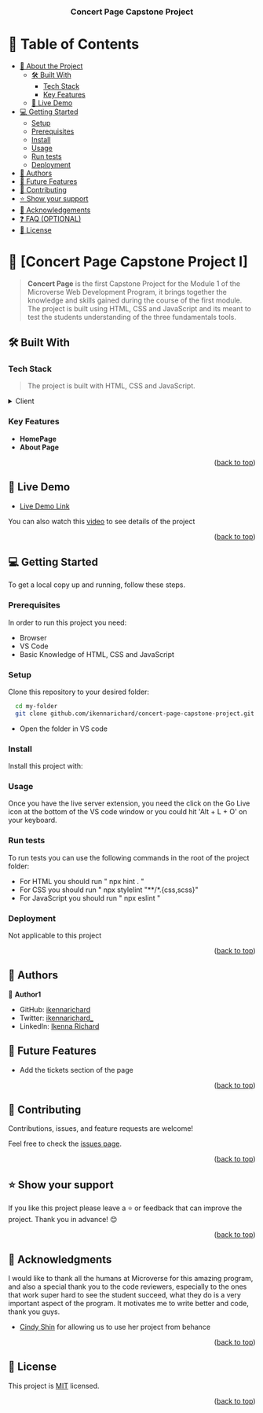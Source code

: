 <a name="readme-top"></a>

<div align="center">

  <h3><b>Concert Page Capstone Project</b></h3>

</div>

<!-- TABLE OF CONTENTS -->

# 📗 Table of Contents

- [📖 About the Project](#about-project)
  - [🛠 Built With](#built-with)
    - [Tech Stack](#tech-stack)
    - [Key Features](#key-features)
  - [🚀 Live Demo](#live-demo)
- [💻 Getting Started](#getting-started)
  - [Setup](#setup)
  - [Prerequisites](#prerequisites)
  - [Install](#install)
  - [Usage](#usage)
  - [Run tests](#run-tests)
  - [Deployment](#triangular_flag_on_post-deployment)
- [👥 Authors](#authors)
- [🔭 Future Features](#future-features)
- [🤝 Contributing](#contributing)
- [⭐️ Show your support](#support)
- [🙏 Acknowledgements](#acknowledgements)
- [❓ FAQ (OPTIONAL)](#faq)
- [📝 License](#license)

<!-- PROJECT DESCRIPTION -->

# 📖 [Concert Page Capstone Project I] <a name="about-project"></a>

> **Concert Page** is the first Capstone Project for the Module 1 of the Microverse Web Development Program, it brings together the knowledge and skills gained during the course of the first module. The project is built using HTML, CSS and JavaScript and its meant to test the students understanding of the three fundamentals tools.

## 🛠 Built With <a name="built-with"></a>

### Tech Stack <a name="tech-stack"></a>

> The project is built with HTML, CSS and JavaScript.

<details>
  <summary>Client</summary>
  <ul>
    <li><a href="#">HTML</a></li>
    <li><a href="#">CSS</a></li>
    <li><a href="#">JavaScript</a></li>
  </ul>
</details>

<!-- <details>
  <summary>Server</summary>
  <ul>
    <li><a href="https://expressjs.com/"></a></li>
  </ul>
</details>

<details>
<summary>Database</summary>
  <ul>
    <li><a href="https://www.postgresql.org/"></a></li>
  </ul>
</details> -->

<!-- Features -->

### Key Features <a name="key-features"></a>

- **HomePage**
- **About Page**

<p align="right">(<a href="#readme-top">back to top</a>)</p>

<!-- LIVE DEMO -->

## 🚀 Live Demo <a name="live-demo"></a>

- [Live Demo Link](https://ikennarichard.github.io/concert-page-capstone-project/)

You can also watch this [video]() to see details of the project

<p align="right">(<a href="#readme-top">back to top</a>)</p>

<!-- GETTING STARTED -->

## 💻 Getting Started <a name="getting-started"></a>

To get a local copy up and running, follow these steps.

### Prerequisites

In order to run this project you need:
- Browser
- VS Code
- Basic Knowledge of HTML, CSS and JavaScript
<!--
Example command:

```sh
 gem install rails
```
 -->

### Setup

Clone this repository to your desired folder:

```sh
  cd my-folder
  git clone github.com/ikennarichard/concert-page-capstone-project.git
```

- Open the folder in VS code


### Install

Install this project with:

<!--
Example command:

```sh
  cd my-project
  gem install
```
--->

### Usage

Once you have the live server extension, you need the click on the Go Live icon at the bottom of the VS code window or you could hit 'Alt + L + O' on your keyboard.


### Run tests

To run tests you can use the following commands in the root of the project folder: 
- For HTML you should run " npx hint . "
- For CSS you should run " npx stylelint "**/*.{css,scss}"
- For JavaScript you should run " npx eslint "

### Deployment

Not applicable to this project

<p align="right">(<a href="#readme-top">back to top</a>)</p>

<!-- AUTHORS -->

## 👥 Authors <a name="authors"></a>

👤 **Author1**

- GitHub: [ikennarichard](https://github.com/ikennarichard)
- Twitter: [ikennarichard_](https://twitter.com/ikennarichard_)
- LinkedIn: [Ikenna Richard](https://linkedin.com/in/ikenna-oguejiofor-38076a237)

<!-- FUTURE FEATURES -->

## 🔭 Future Features <a name="future-features"></a>
- Add the tickets section of the page

<p align="right">(<a href="#readme-top">back to top</a>)</p>

<!-- CONTRIBUTING -->

## 🤝 Contributing <a name="contributing"></a>

Contributions, issues, and feature requests are welcome!

Feel free to check the [issues page](https://github.com/ikennarichard/concert-page-capstone-project/issues).

<p align="right">(<a href="#readme-top">back to top</a>)</p>

<!-- SUPPORT -->

## ⭐️ Show your support <a name="support"></a>

If you like this project please leave a ⭐️ or feedback that can improve the project. Thank you in advance! 😊

<p align="right">(<a href="#readme-top">back to top</a>)</p>

<!-- ACKNOWLEDGEMENTS -->

## 🙏 Acknowledgments <a name="acknowledgements"></a>

I would like to thank all the humans at Microverse for this amazing program, and also a special thank you to the code reviewers, especially to the ones that work super hard to see the student succeed, what they do is a very important aspect of the program. It motivates me to write better and code, thank you guys.

- [Cindy Shin](https://www.behance.net/gallery/29845175/CC-Global-Summit-2015) for allowing us to use her project from behance 


<p align="right">(<a href="#readme-top">back to top</a>)</p>

<!-- FAQ (optional) -->

<!-- ## ❓ FAQ (OPTIONAL) <a name="faq"></a>

> Add at least 2 questions new developers would ask when they decide to use your project.

- **[Question_1]**

  - [Answer_1]

- **[Question_2]**

  - [Answer_2]

<p align="right">(<a href="#readme-top">back to top</a>)</p> -->

<!-- LICENSE -->

## 📝 License <a name="license"></a>

This project is [MIT](./LICENSE) licensed.

<p align="right">(<a href="#readme-top">back to top</a>)</p>
